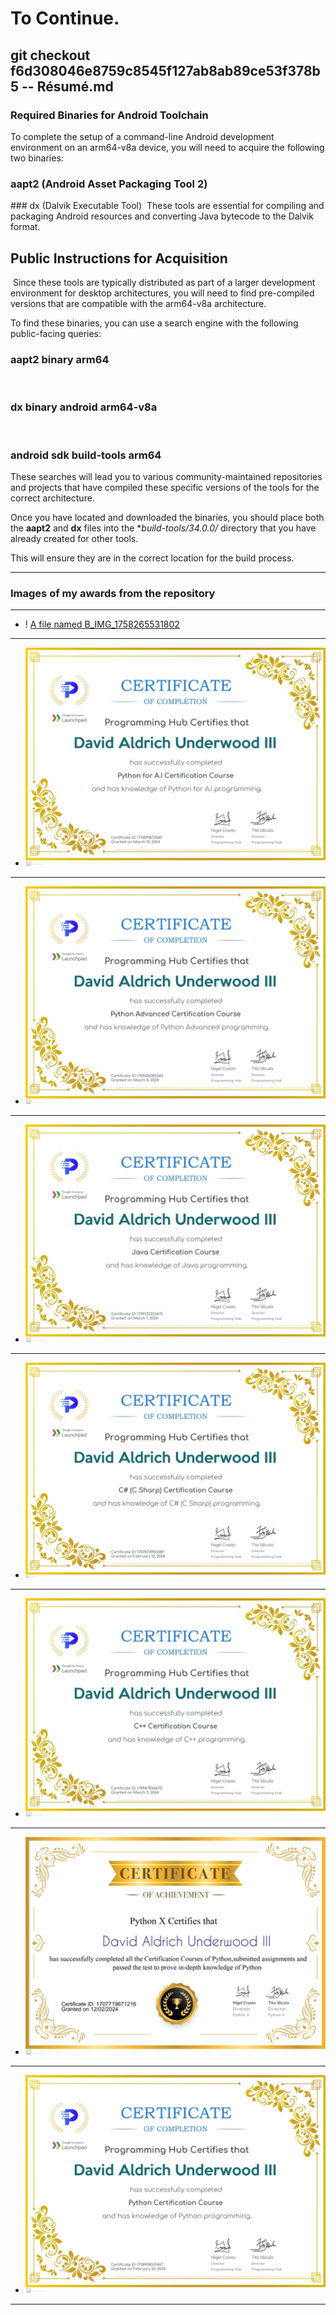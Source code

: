# To Continue. 
## git checkout f6d308046e8759c8545f127ab8ab89ce53f378b5 -- Résumé.md


### Required Binaries for Android Toolchain
​To complete the setup of a command-line Android development environment on an arm64-v8a device, you will need to acquire the following two binaries:

### ​aapt2 (Android Asset Packaging Tool 2)

​### dx (Dalvik Executable Tool)
​
These tools are essential for compiling and packaging Android resources and converting Java bytecode to the Dalvik format.

## ​Public Instructions for Acquisition
​
Since these tools are typically distributed as part of a larger development environment for desktop architectures, you will need to find pre-compiled versions that are compatible with the arm64-v8a architecture.

​To find these binaries, you can use a search engine with the following public-facing queries:

### ​aapt2 binary arm64
​
### dx binary android arm64-v8a
​
### android sdk build-tools arm64

​These searches will lead you to various community-maintained repositories and projects that have compiled these specific versions of the tools for the correct architecture.

​Once you have located and downloaded the binaries, you should place both the **aapt2** and **dx** files into the **build-tools/34.0.0/* directory that you have already created for other tools. 

This will ensure they are in the correct location for the build process.

---

### Images of my awards from the repository

---

- ! [A file named B_IMG_1758265531802](https://github.com/ScreenNamePlus1/Terminal-16/blob/main/FB_IMG_1758265531802.jpg) 

---

- ![A file named FB_IMG_1758164494349](https://raw.githubusercontent.com/ScreenNamePlus1/Terminal-16/main/FB_IMG_1758164494349.jpg)

---

- ![A file named FB_IMG_1758164502117](https://raw.githubusercontent.com/ScreenNamePlus1/Terminal-16/main/FB_IMG_1758164502117.jpg)

---

- ![A file named FB_IMG_1758164510546](https://raw.githubusercontent.com/ScreenNamePlus1/Terminal-16/main/FB_IMG_1758164510546.jpg)

---

- ![A file named FB_IMG_1758164519370](https://raw.githubusercontent.com/ScreenNamePlus1/Terminal-16/main/FB_IMG_1758164519370.jpg)

---

- ![A file named FB_IMG_1758164525842](https://raw.githubusercontent.com/ScreenNamePlus1/Terminal-16/main/FB_IMG_1758164525842.jpg)

---

- ![A file named FB_IMG_1758164584564](https://raw.githubusercontent.com/ScreenNamePlus1/Terminal-16/main/FB_IMG_1758164584564.jpg)

---

- ![A file named FB_IMG_1758164603947](https://raw.githubusercontent.com/ScreenNamePlus1/Terminal-16/main/FB_IMG_1758164603947.jpg)

---
